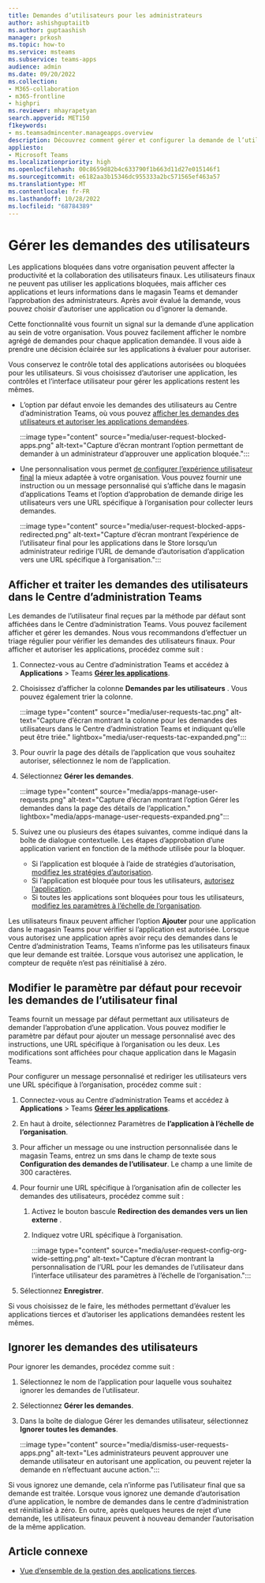 ```yaml
---
title: Demandes d’utilisateurs pour les administrateurs
author: ashishguptaiitb
ms.author: guptaashish
manager: prkosh
ms.topic: how-to
ms.service: msteams
ms.subservice: teams-apps
audience: admin
ms.date: 09/20/2022
ms.collection:
- M365-collaboration
- m365-frontline
- highpri
ms.reviewer: mhayrapetyan
search.appverid: MET150
f1keywords:
- ms.teamsadmincenter.manageapps.overview
description: Découvrez comment gérer et configurer la demande de l’utilisateur final pour l’approbation des applications bloquées dans une organisation.
appliesto:
- Microsoft Teams
ms.localizationpriority: high
ms.openlocfilehash: 00c8659d82b4c633790f1b663d11d27e015146f1
ms.sourcegitcommit: e6182aa3b15346dc955333a2bc571565ef463a57
ms.translationtype: MT
ms.contentlocale: fr-FR
ms.lasthandoff: 10/28/2022
ms.locfileid: "68784389"
---
```

# <a name="manage-user-requests"></a>Gérer les demandes des utilisateurs

Les applications bloquées dans votre organisation peuvent affecter la productivité et la collaboration des utilisateurs finaux. Les utilisateurs finaux ne peuvent pas utiliser les applications bloquées, mais afficher ces applications et leurs informations dans le magasin Teams et demander l’approbation des administrateurs. Après avoir évalué la demande, vous pouvez choisir d’autoriser une application ou d’ignorer la demande.

Cette fonctionnalité vous fournit un signal sur la demande d’une application au sein de votre organisation. Vous pouvez facilement afficher le nombre agrégé de demandes pour chaque application demandée. Il vous aide à prendre une décision éclairée sur les applications à évaluer pour autoriser.

Vous conservez le contrôle total des applications autorisées ou bloquées pour les utilisateurs. Si vous choisissez d’autoriser une application, les contrôles et l’interface utilisateur pour gérer les applications restent les mêmes.

* L’option par défaut envoie les demandes des utilisateurs au Centre d’administration Teams, où vous pouvez [afficher les demandes des utilisateurs et autoriser les applications demandées](#view-and-act-on-user-requests-in-teams-admin-center).

   :::image type="content" source="media/user-request-blocked-apps.png" alt-text="Capture d’écran montrant l’option permettant de demander à un administrateur d’approuver une application bloquée.":::

* Une personnalisation vous permet [de configurer l’expérience utilisateur final](#modify-the-default-setting-to-receive-end-user-requests) la mieux adaptée à votre organisation. Vous pouvez fournir une instruction ou un message personnalisé qui s’affiche dans le magasin d’applications Teams et l’option d’approbation de demande dirige les utilisateurs vers une URL spécifique à l’organisation pour collecter leurs demandes.

   :::image type="content" source="media/user-request-blocked-apps-redirected.png" alt-text="Capture d’écran montrant l’expérience de l’utilisateur final pour les applications dans le Store lorsqu’un administrateur redirige l’URL de demande d’autorisation d’application vers une URL spécifique à l’organisation.":::

## <a name="view-and-act-on-user-requests-in-teams-admin-center"></a>Afficher et traiter les demandes des utilisateurs dans le Centre d’administration Teams

Les demandes de l’utilisateur final reçues par la méthode par défaut sont affichées dans le Centre d’administration Teams. Vous pouvez facilement afficher et gérer les demandes. Nous vous recommandons d’effectuer un triage régulier pour vérifier les demandes des utilisateurs finaux. Pour afficher et autoriser les applications, procédez comme suit :

1. Connectez-vous au Centre d’administration Teams et accédez à **Applications** >  Teams [**Gérer les applications**](https://admin.teams.microsoft.com/policies/manage-apps).

1. Choisissez d’afficher la colonne **Demandes par les utilisateurs** . Vous pouvez également trier la colonne.

   :::image type="content" source="media/user-requests-tac.png" alt-text="Capture d’écran montrant la colonne pour les demandes des utilisateurs dans le Centre d’administration Teams et indiquant qu’elle peut être triée." lightbox="media/user-requests-tac-expanded.png":::

1. Pour ouvrir la page des détails de l’application que vous souhaitez autoriser, sélectionnez le nom de l’application.

1. Sélectionnez **Gérer les demandes**.

   :::image type="content" source="media/apps-manage-user-requests.png" alt-text="Capture d’écran montrant l’option Gérer les demandes dans la page des détails de l’application." lightbox="media/apps-manage-user-requests-expanded.png":::

1. Suivez une ou plusieurs des étapes suivantes, comme indiqué dans la boîte de dialogue contextuelle. Les étapes d’approbation d’une application varient en fonction de la méthode utilisée pour la bloquer.

   * Si l’application est bloquée à l’aide de stratégies d’autorisation, [modifiez les stratégies d’autorisation](teams-app-permission-policies.md).
   * Si l’application est bloquée pour tous les utilisateurs, [autorisez l’application](manage-apps.md#allow-and-block-apps).
   * Si toutes les applications sont bloquées pour tous les utilisateurs, [modifiez les paramètres à l’échelle de l’organisation](manage-apps.md#manage-org-wide-app-settings).

Les utilisateurs finaux peuvent afficher l’option **Ajouter** pour une application dans le magasin Teams pour vérifier si l’application est autorisée. Lorsque vous autorisez une application après avoir reçu des demandes dans le Centre d’administration Teams, Teams n’informe pas les utilisateurs finaux que leur demande est traitée. Lorsque vous autorisez une application, le compteur de requête n’est pas réinitialisé à zéro.

## <a name="modify-the-default-setting-to-receive-end-user-requests"></a>Modifier le paramètre par défaut pour recevoir les demandes de l’utilisateur final

Teams fournit un message par défaut permettant aux utilisateurs de demander l’approbation d’une application. Vous pouvez modifier le paramètre par défaut pour ajouter un message personnalisé avec des instructions, une URL spécifique à l’organisation ou les deux. Les modifications sont affichées pour chaque application dans le Magasin Teams.

Pour configurer un message personnalisé et rediriger les utilisateurs vers une URL spécifique à l’organisation, procédez comme suit :

1. Connectez-vous au Centre d’administration Teams et accédez à **Applications** >  Teams [**Gérer les applications**](https://admin.teams.microsoft.com/policies/manage-apps).

1. En haut à droite, sélectionnez Paramètres de **l’application à l’échelle de l’organisation**.

1. Pour afficher un message ou une instruction personnalisée dans le magasin Teams, entrez un sms dans le champ de texte sous **Configuration des demandes de l’utilisateur**. Le champ a une limite de 300 caractères.

1. Pour fournir une URL spécifique à l’organisation afin de collecter les demandes des utilisateurs, procédez comme suit :

   1. Activez le bouton bascule **Redirection des demandes vers un lien externe** .
   1. Indiquez votre URL spécifique à l’organisation.

      :::image type="content" source="media/user-request-config-org-wide-setting.png" alt-text="Capture d’écran montrant la personnalisation de l’URL pour les demandes de l’utilisateur dans l’interface utilisateur des paramètres à l’échelle de l’organisation.":::

1. Sélectionnez **Enregistrer**.

Si vous choisissez de le faire, les méthodes permettant d’évaluer les applications tierces et d’autoriser les applications demandées restent les mêmes.

## <a name="dismiss-user-requests"></a>Ignorer les demandes des utilisateurs

Pour ignorer les demandes, procédez comme suit :

1. Sélectionnez le nom de l’application pour laquelle vous souhaitez ignorer les demandes de l’utilisateur.
1. Sélectionnez **Gérer les demandes**.
1. Dans la boîte de dialogue Gérer les demandes utilisateur, sélectionnez **Ignorer toutes les demandes**.

   :::image type="content" source="media/dismiss-user-requests-apps.png" alt-text="Les administrateurs peuvent approuver une demande utilisateur en autorisant une application, ou peuvent rejeter la demande en n’effectuant aucune action.":::

Si vous ignorez une demande, cela n’informe pas l’utilisateur final que sa demande est traitée. Lorsque vous ignorez une demande d’autorisation d’une application, le nombre de demandes dans le centre d’administration est réinitialisé à zéro. En outre, après quelques heures de rejet d’une demande, les utilisateurs finaux peuvent à nouveau demander l’autorisation de la même application.

## <a name="related-article"></a>Article connexe

* [Vue d’ensemble de la gestion des applications tierces](manage-apps.md).

